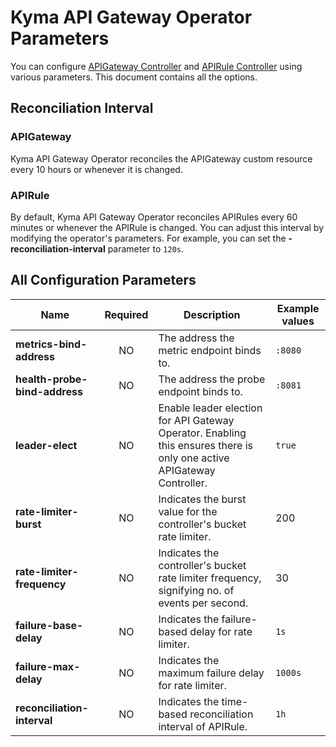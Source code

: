 # Kyma API Gateway Operator Parameters

You can configure [APIGateway Controller](../00-10-overview-api-gateway-controller.md) and [APIRule Controller](../00-20-overview-api-rule-controller.md) using various parameters. This document contains all the options.

## Reconciliation Interval

### APIGateway
Kyma API Gateway Operator reconciles the APIGateway custom resource every 10 hours or whenever it is changed.

### APIRule
By default, Kyma API Gateway Operator reconciles APIRules every 60 minutes or whenever the APIRule is changed. You can adjust this interval by modifying the operator's parameters. For example, you can set the **-reconciliation-interval** parameter to `120s`.

## All Configuration Parameters

| Name                          | Required | Description                                                                                                           | Example values                                   |
|-------------------------------|:--------:|-----------------------------------------------------------------------------------------------------------------------|--------------------------------------------------|
| **metrics-bind-address**      |    NO    | The address the metric endpoint binds to.                                                                             | `:8080`                                          |
| **health-probe-bind-address** |    NO    | The address the probe endpoint binds to.                                                                              | `:8081`                                          |
| **leader-elect**              |    NO    | Enable leader election for API Gateway Operator. Enabling this ensures there is only one active APIGateway Controller. | `true`                                           |
| **rate-limiter-burst**        |    NO    | Indicates the burst value for the controller's bucket rate limiter.                                                     | 200                                              |
| **rate-limiter-frequency**    |    NO    | Indicates the controller's bucket rate limiter frequency, signifying no. of events per second.                          | 30                                               |
| **failure-base-delay**        |    NO    | Indicates the failure-based delay for rate limiter.                                                                    | `1s`                                             |
| **failure-max-delay**         |    NO    | Indicates the maximum failure delay for rate limiter.                                                                     | `1000s`                                          |
| **reconciliation-interval**   |    NO    | Indicates the time-based reconciliation interval of APIRule.                                                          | `1h`                                             |